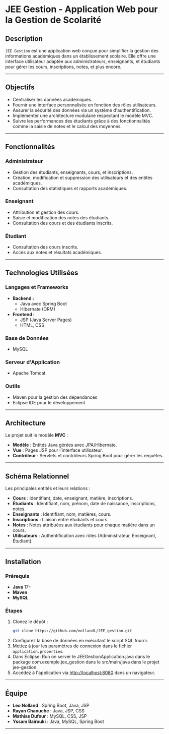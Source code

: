 
# **JEE Gestion - Application Web pour la Gestion de Scolarité**

## **Description**
`JEE Gestion` est une application web conçue pour simplifier la gestion des informations académiques dans un établissement scolaire. Elle offre une interface utilisateur adaptée aux administrateurs, enseignants, et étudiants pour gérer les cours, inscriptions, notes, et plus encore.

---

## **Objectifs**
- Centraliser les données académiques.
- Fournir une interface personnalisée en fonction des rôles utilisateurs.
- Assurer la sécurité des données via un système d'authentification.
- Implémenter une architecture modulaire respectant le modèle MVC.
- Suivre les performances des étudiants grâce à des fonctionnalités comme la saisie de notes et le calcul des moyennes.

---

## **Fonctionnalités**
### **Administrateur**
- Gestion des étudiants, enseignants, cours, et inscriptions.
- Création, modification et suppression des utilisateurs et des entités académiques.
- Consultation des statistiques et rapports académiques.

### **Enseignant**
- Attribution et gestion des cours.
- Saisie et modification des notes des étudiants.
- Consultation des cours et des étudiants inscrits.

### **Étudiant**
- Consultation des cours inscrits.
- Accès aux notes et résultats académiques.

---

## **Technologies Utilisées**
### **Langages et Frameworks**
- **Backend :**
  - Java avec Spring Boot
  - Hibernate (ORM)
- **Frontend :**
  - JSP (Java Server Pages)
  - HTML, CSS

### **Base de Données**
- MySQL

### **Serveur d'Application**
- Apache Tomcat

### **Outils**
- Maven pour la gestion des dépendances
- Eclipse IDE pour le développement

---

## **Architecture**
Le projet suit le modèle **MVC** :
- **Modèle** : Entités Java gérées avec JPA/Hibernate.
- **Vue** : Pages JSP pour l'interface utilisateur.
- **Contrôleur** : Servlets et contrôleurs Spring Boot pour gérer les requêtes.

---

## **Schéma Relationnel**
Les principales entités et leurs relations :
- **Cours** : Identifiant, date, enseignant, matière, inscriptions.
- **Étudiants** : Identifiant, nom, prénom, date de naissance, inscriptions, notes.
- **Enseignants** : Identifiant, nom, matières, cours.
- **Inscriptions** : Liaison entre étudiants et cours.
- **Notes** : Notes attribuées aux étudiants pour chaque matière dans un cours.
- **Utilisateurs** : Authentification avec rôles (Administrateur, Enseignant, Étudiant).

---

## **Installation**
### **Prérequis**
- **Java** 17+
- **Maven**
- **MySQL**

### **Étapes**
1. Clonez le dépôt :
   ```bash
   git clone https://github.com/nollandL/JEE_gestion.git
   ```
2. Configurez la base de données en exécutant le script SQL fourni.
3. Mettez à jour les paramètres de connexion dans le fichier `application.properties`.
4. Dans Eclipse: Run on server le JEEGestionApplication.java dans le package com.exemple.jee_gestion dans le src/main/java dans le projet jee-gestion.
5. Accédez à l'application via [http://localhost:8080](http://localhost:8080) dans un navigateur.

---

## **Équipe**
- **Leo Nolland** : Spring Boot, Java, JSP
- **Rayan Chaouche** : Java, JSP, CSS
- **Mathias Dufour** : MySQL, CSS, JSP
- **Yssam Bairouki** : Java, MySQL, Spring Boot

---


